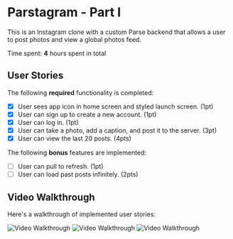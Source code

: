 # Parstagram - Part I

This is an Instagram clone with a custom Parse backend that allows a user to post photos and view a global photos feed.

Time spent: **4** hours spent in total

## User Stories

The following **required** functionality is completed:

- [x] User sees app icon in home screen and styled launch screen. (1pt)
- [x] User can sign up to create a new account. (1pt)
- [x] User can log in. (1pt)
- [x] User can take a photo, add a caption, and post it to the server. (3pt)
- [x] User can view the last 20 posts. (4pts)

The following **bonus** features are implemented:

- [ ] User can pull to refresh. (1pt)
- [ ] User can load past posts infinitely. (2pts)

## Video Walkthrough

Here's a walkthrough of implemented user stories:

<img src='https://user-images.githubusercontent.com/90946653/159213580-55f40739-0034-4792-b5e4-3c935119fccd.gif' title='Video Walkthrough' width='' alt='Video Walkthrough' /> 
<img src='https://user-images.githubusercontent.com/90946653/159212890-dc99f044-8bf1-4177-9dc3-161097c62e6a.gif' title='Video Walkthrough' width='' alt='Video Walkthrough' />
<img src='https://user-images.githubusercontent.com/90946653/159213092-23a8dc21-9b22-4ce6-9f9e-dbbe26f21da4.gif' title='Video Walkthrough' width='' alt='Video Walkthrough' />
